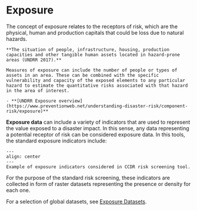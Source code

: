 # Exposure

The concept of exposure relates to the receptors of risk, which are the physical, human and production capitals that could be loss due to natural hazards.

```{seealso}
**The situation of people, infrastructure, housing, production capacities and other tangible human assets located in hazard-prone areas (UNDRR 2017).**

Measures of exposure can include the number of people or types of assets in an area. These can be combined with the specific vulnerability and capacity of the exposed elements to any particular hazard to estimate the quantitative risks associated with that hazard in the area of interest.

- **[UNDRR Exposure overview](https://www.preventionweb.net/understanding-disaster-risk/component-risk/exposure)**
```

**Exposure data** can include a variety of indicators that are used to represent the value exposed to a disaster impact. In this sense, any data representing a potential receptor of risk can be considered exposure data.
In this tools, the standard exposure indicators include:

```{figure} images/exp.png
---
align: center
---
Example of exposure indicators considered in CCDR risk screening tool.
```

For the purpose of the standard risk screening, these indicators are collected in form of raster datasets representing the presence or density for each one.

For a selection of global datasets, see [Exposure Datasets](global-exposure.md).